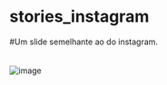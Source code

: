 # stories_instagram
#Um slide semelhante ao do instagram.<br/><br/><br/>![image](https://user-images.githubusercontent.com/65626953/139952450-18b48834-300e-4c06-b31b-fe08179f4743.png)
